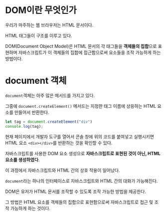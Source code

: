 # DOM이란 무엇인가

우리가 마주하는 웹 브라우저는 HTML 문서이다.

HTML 태그들이 구조를 이루고 있다.

DOM(Document Object Model)은 HTML 문서의 각 태그들을 **객체들의 집합**으로 표현하며 자바스크립트가 이 객체들의 집합에 접근함으로써 요소들을 조작 가능하게 하는 방법이다.

# document 객체

`document`객체는 아주 많은 메서드를 가지고 있다.

그중에 `document.createElement()` 메서드는 지정한 태그 이름에 상응하는 HTML 요소를 만들어서 반환한다.

```javascript
let tag = document.createElement("div")
console.log(tag);
```
현재 페이지에서 개발자 도구를 열어서 콘솔 창에 위의 코드를 붙여넣고 실행시키면 HTML 요소 `<div></div>`를 반환하는 것을 확인할 수 있다.

자바스크립트를 사용한 DOM 요소 생성으로 **자바스크립트로 표현된 것이 아닌, HTML 요소를 생성하였다**.

이 과정에서 자바스크립트와 HTML 간의 상호 작용이 일어났다.

`document`라는 하나의 인터페이스로 자바스크립트와 HTML 간의 대화가 가능해진다.


DOM은 유저가 HTML 문서를 조작할 수 있도록 조작 가능한 방법을 제공한다.

그 방법은 HTML 요소를 객체들의 집합으로 표현함으로써 자바스크립트로 접근 및 조작 가능하게 하는 것이다.
